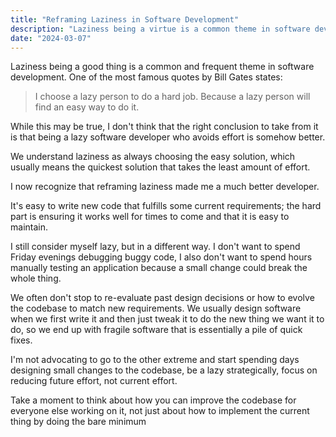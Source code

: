```yaml
---
title: "Reframing Laziness in Software Development"
description: "Laziness being a virtue is a common theme in software development. I think it's misguided."
date: "2024-03-07"
---
```


Laziness being a good thing is a common and frequent theme in software development. One of the most famous quotes by Bill Gates states:

> I choose a lazy person to do a hard job. Because a lazy person will find an easy way to do it.

While this may be true, I don't think that the right conclusion to take from it is that being a lazy software developer who avoids effort is somehow better.

We understand laziness as always choosing the easy solution, which usually means the quickest solution that takes the least amount of effort.

I now recognize that reframing laziness made me a much better developer.

It's easy to write new code that fulfills some current requirements; the hard part is ensuring it works well for times to come and that it is easy to maintain.

I still consider myself lazy, but in a different way. I don't want to spend Friday evenings debugging buggy code, I also don't want to spend hours manually testing an application because a small change could break the whole thing.

We often don't stop to re-evaluate past design decisions or how to evolve the codebase to match new requirements. We usually design software when we first write it and then just tweak it to do the new thing we want it to do, so we end up with fragile software that is essentially a pile of quick fixes.

I'm not advocating to go to the other extreme and start spending days designing small changes to the codebase, be a lazy strategically, focus on reducing future effort, not current effort.

Take a moment to think about how you can improve the codebase for everyone else working on it, not just about how to implement the current thing by doing the bare minimum
